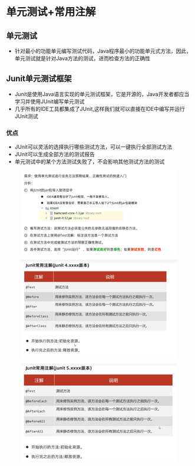 # 单元测试+常用注解

## 单元测试

* 针对最小的功能单元编写测试代码，Java程序最小的功能单元式方法，因此，单元测试就是针对Java方法的测试，进而检查方法的正确性

## Junit单元测试框架

* Junit是使用Java语言实现的单元测试框架，它是开源的，Java开发者都应当学习并使用JUnit编写单元测试
* 几乎所有的IDE工具都集成了JUnit,这样我们就可以直接在IDE中编写并运行JUnit测试

### 优点

* JUnit可以灵活的选择执行哪些测试方法，可以一键执行全部测试方法
* JUnit可以生成全部方法的测试报告
* 单元测试中的某个方法测试失败了，不会影响其他测试方法的测试

<figure><img src="../.gitbook/assets/image (2) (1).png" alt=""><figcaption></figcaption></figure>

<figure><img src="../.gitbook/assets/image.png" alt=""><figcaption></figcaption></figure>

<figure><img src="../.gitbook/assets/image (1).png" alt=""><figcaption></figcaption></figure>
